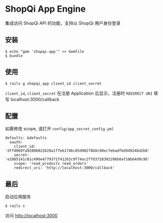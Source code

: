 # ShopQi App Engine

集成访问 ShopQi API 的功能，支持以 ShopQi 用户身份登录

## 安装

    $ echo "gem 'shopqi-app'" >> Gemfile
    $ bundle

## 使用

    $ rails g shopqi_app client_id client_secret

`client_id`, `client_secret` 在注册 Application 后显示，注册时 `REDIRECT URI` 填写 localhost:3000/callback

## 配置

如需修改 scope, 请打开 `config/app_secret_config.yml`

    defaults: &defaults
      oauth:
        client_id: 'dffd069fa92096022628a1f7eb174bc85d90278b8c90ec7ebadfbd94924bd2b8'
        secret: 'e1805141c81c496e4779371f41263c9f74ac2ffd3728302296b8af10b64d9c9b'
        scope: 'read_products read_orders'
        redirect_uri: 'http://localhost:3000/callback'

## 最后

启动应用服务

    $ rails s

访问 [http://localhost:3000](http://localhost:3000)

